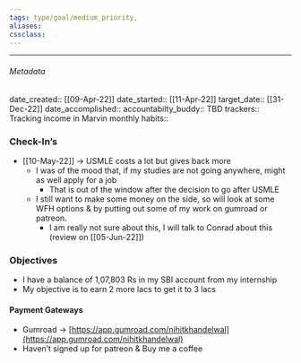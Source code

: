 ```yaml
---
tags: type/goal/medium_priority, 
aliases:
cssclass: 
---
```

---

###### Metadata 
date_created:: [[09-Apr-22]]
date_started:: [[11-Apr-22]]
target_date:: [[31-Dec-22]]
date_accomplished::
accountabilty_buddy:: TBD
trackers:: Tracking income in Marvin monthly
habits:: 

### Check-In’s
- [[10-May-22]] → USMLE costs a lot but gives back more
	- I was of the mood that, if my studies are not going anywhere, might as well apply for a job
		- That is out of the window after the decision to go after USMLE
	- I still want to make some money on the side, so will look at some WFH options & by putting out some of my work on gumroad or patreon.
		- I am really not sure about this, I will talk to Conrad about this (review on [[05-Jun-22]])
### Objectives
- I have a balance of 1,07,803 Rs in my SBI account from my internship
- My objective is to earn 2 more lacs to get it to 3 lacs


#### Payment Gateways
- Gumroad → [https://app.gumroad.com/nihitkhandelwal](https://app.gumroad.com/nihitkhandelwal)
- Haven’t signed up for patreon & Buy me a coffee

